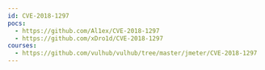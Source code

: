 ```yaml
---
id: CVE-2018-1297
pocs:
  - https://github.com/Al1ex/CVE-2018-1297
  - https://github.com/xDro1d/CVE-2018-1297
courses:
  - https://github.com/vulhub/vulhub/tree/master/jmeter/CVE-2018-1297
---
```

